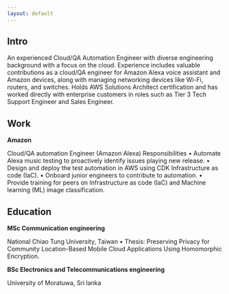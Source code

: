 ```yaml
---
layout: default
---
```

## Intro

An experienced Cloud/QA Automation Engineer with diverse engineering background with a focus on the cloud. Experience includes valuable contributions as a cloud/QA engineer for Amazon Alexa voice assistant and Amazon devices, along with managing networking devices like Wi-Fi, routers, and switches. Holds AWS Solutions Architect certification and has worked directly with enterprise customers in roles such as Tier 3 Tech Support Engineer and Sales Engineer.

## Work

**Amazon**

Cloud/QA automation Engineer (Amazon Alexa)
Responsibilities
•	Automate Alexa music testing to proactively identify issues playing new release. 
•	Design and deploy the test automation in AWS using CDK Infrastructure as code (IaC).
•	Onboard junior engineers to contribute to automation. 
•	Provide training for peers on Infrastructure as code (IaC) and Machine learning (ML) image classification. 



## Education
**MSc Communication engineering**

National Chiao Tung University, Taiwan
•	Thesis: Preserving Privacy for Community Location-Based Mobile Cloud Applications Using Homomorphic Encryption.

**BSc Electronics and Telecommunications engineering**

University of Moratuwa, Sri lanka




